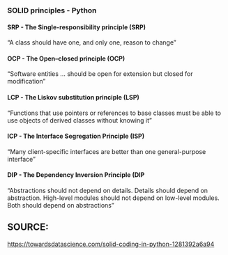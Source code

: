 ### SOLID principles - Python

#### SRP - The Single-responsibility principle (SRP)
“A class should have one, and only one, reason to change”
    

#### OCP - The Open–closed principle (OCP)
“Software entities … should be open for extension but closed for modification”

#### LCP - The Liskov substitution principle (LSP)
“Functions that use pointers or references to base classes must be able to use objects of derived classes without knowing it”

#### ICP - The Interface Segregation Principle (ISP)
“Many client-specific interfaces are better than one general-purpose interface”


#### DIP - The Dependency Inversion Principle (DIP
“Abstractions should not depend on details. Details should depend on abstraction. High-level modules should not depend on low-level modules. Both should depend on abstractions”


## SOURCE:
https://towardsdatascience.com/solid-coding-in-python-1281392a6a94
